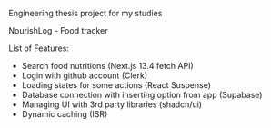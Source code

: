 Engineering thesis project for my studies

NourishLog - Food tracker

List of Features:

- Search food nutritions (Next.js 13.4 fetch API)
- Login with github account (Clerk)
- Loading states for some actions (React Suspense)
- Database connection with inserting option from app (Supabase)
- Managing UI with 3rd party libraries (shadcn/ui)
- Dynamic caching (ISR)
